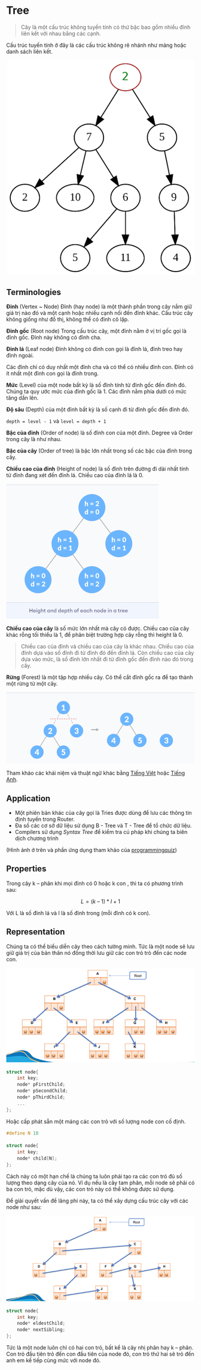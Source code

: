 <link rel="stylesheet" href="main.css">

# Tree

> Cây là một cấu trúc không tuyến tính có thứ bậc bao gồm nhiều đỉnh liên kết với nhau bằng các cạnh.

Cấu trúc tuyến tính ở đây là các cấu trúc không rẽ nhánh như mảng hoặc danh sách liên kết.

<img src="../img/Tree1.png">

## Terminologies

**Đỉnh** (Vertex ~ Node)
Đỉnh (hay node) là một thành phần trong cây nắm giữ giá trị nào đó và một cạnh hoặc nhiều cạnh nối đến đỉnh khác. Cấu trúc cây không giống như đồ thị, không thể có đỉnh cô lập.

**Đỉnh gốc** (Root node)
Trong cấu trúc cây, một đỉnh nằm ở vị trí gốc gọi là đỉnh gốc. Đỉnh này không có đỉnh cha.

**Đỉnh lá** (Leaf node)
Đỉnh không có đỉnh con gọi là đỉnh lá, đỉnh treo hay đỉnh ngoài.

Các đỉnh chỉ có duy nhất một đỉnh cha và có thể có nhiều đỉnh con. Đỉnh có ít nhất một đỉnh con gọi là đỉnh trong.

**Mức** (Level) của một node bất kỳ là số đỉnh tính từ đỉnh gốc đến đỉnh đó. Chúng ta quy ước mức của đỉnh gốc là 1. Các đỉnh nằm phía dưới có mức tăng dần lên.

**Độ sâu** (Depth) của một đỉnh bất kỳ là số cạnh đi từ đỉnh gốc đến đỉnh đó.

`depth = level - 1` và `level = depth + 1`

**Bậc của đỉnh** (Order of node) là số đỉnh con của một đỉnh. Degree và Order trong cây là như nhau.

**Bậc của cây** (Order of tree) là bậc lớn nhất trong số các bậc của đỉnh trong cây.

**Chiều cao của đỉnh** (Height of node) là số đỉnh trên đường đi dài nhất tính từ đỉnh đang xét đến đỉnh lá. Chiều cao của đỉnh lá là 0.

<img src="../img/Tree23.png">

**Chiều cao của cây** là số mức lớn nhất mà cây có được. Chiều cao của cây khác rỗng tối thiểu là 1, để phân biệt trường hợp cây rỗng thì height là 0.

> Chiều cao của đỉnh và chiều cao của cây là khác nhau. Chiều cao của đỉnh dựa vào số đỉnh đi từ đỉnh đó đến đỉnh lá. Còn chiều cao của cây dựa vào mức, là số đỉnh lớn nhất  đi từ đỉnh gốc đến đỉnh nào đó trong cây.

**Rừng** (Forest) là một tập hợp nhiều cây. Có thể cắt đỉnh gốc ra để tạo thành một rừng từ một cây.

<img src="../img/Tree24.png">

Tham khảo các khái niệm và thuật ngữ khác bằng [Tiếng Việt](https://vi.wikipedia.org/wiki/Thu%E1%BA%ADt_ng%E1%BB%AF_l%C3%BD_thuy%E1%BA%BFt_%C4%91%E1%BB%93_th%E1%BB%8B) hoặc [Tiếng Anh](https://en.wikipedia.org/wiki/Glossary_of_graph_theory).

## Application

- Một phiên bản khác của cây gọi là Tries được dùng để lưu các thông tin định tuyến trong Router.
- Đa số các cơ sở dữ liệu sử dụng B - Tree và T - Tree để tổ chức dữ liệu.
- Compilers sử dụng _Syntax Tree_ để kiểm tra cú pháp khi chúng ta biên dịch chương trình

(Hình ảnh ở trên và phần ứng dụng tham khảo của [programmingquiz](https://www.programiz.com/dsa/trees))

## Properties

Trong cây k – phân khi mọi đỉnh có 0 hoặc k con , thì ta có phương trình sau:

$$
L = (k\ –\ 1)*I + 1
$$

Với L là số đỉnh lá và I là số đỉnh trong (mỗi đỉnh có k con).

## Representation

Chúng ta có thể biểu diễn cây theo cách tường minh. Tức là một node sẽ lưu giữ giá trị của bản thân nó đồng thời lưu giữ các con trỏ trỏ đến các node con.

<img src="../img/Tree14.png">

```c++
struct node{
    int key;
    node* pFirstChild;
    node* pSecondChild;
    node* pThirdChild;
    ...
};
```

Hoặc cấp phát sẵn một mảng các con trỏ với số lượng node con cố định.

```c++
#define N 10

struct node{
    int key;
    node* child[N];
};
```

Cách này có một hạn chế là chúng ta luôn phải tạo ra các con trỏ đủ số lượng theo dạng cây của nó. Ví dụ nếu là cây tam phân, mỗi node sẽ phải có ba con trỏ, mặc dù vậy, các con trỏ này có thể không được sử dụng.

Để giải quyết vấn đề lãng phí này, ta có thể xây dựng cấu trúc cây với các node như sau:

<img src="../img/Tree15.png">

```c++
struct node{
    int key;
    node* eldestChild;
    node* nextSibling;
};
```

Tức là một node luôn chỉ có hai con trỏ, bất kể là cây nhị phân hay k – phân. Con trỏ đầu tiên trỏ đến con đầu tiên của node đó, con trỏ thứ hai sẽ trỏ đến anh em kế tiếp cùng mức với node đó.



